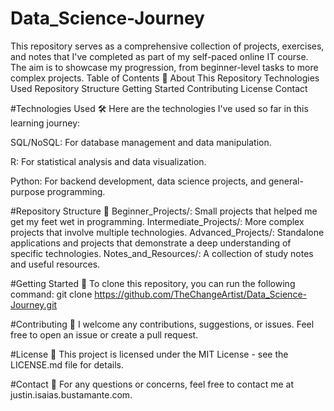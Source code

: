# Data_Science-Journey
This repository serves as a comprehensive collection of projects, exercises, and notes that I've completed as part of my self-paced online IT course. The aim is to showcase my progression, from beginner-level tasks to more complex projects.
Table of Contents 📑
About This Repository
Technologies Used
Repository Structure
Getting Started
Contributing
License
Contact

#Technologies Used 🛠️
Here are the technologies I've used so far in this learning journey:

SQL/NoSQL: For database management and data manipulation.

R: For statistical analysis and data visualization.

Python: For backend development, data science projects, and general-purpose programming.

#Repository Structure 📂
Beginner_Projects/: Small projects that helped me get my feet wet in programming.
Intermediate_Projects/: More complex projects that involve multiple technologies.
Advanced_Projects/: Standalone applications and projects that demonstrate a deep understanding of specific technologies.
Notes_and_Resources/: A collection of study notes and useful resources.

#Getting Started 🚀
To clone this repository, you can run the following command: git clone https://github.com/TheChangeArtist/Data_Science-Journey.git

#Contributing 🤝
I welcome any contributions, suggestions, or issues. Feel free to open an issue or create a pull request.

#License 📄
This project is licensed under the MIT License - see the LICENSE.md file for details.

#Contact 📧
For any questions or concerns, feel free to contact me at justin.isaias.bustamante.com.
